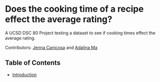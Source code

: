 # Does the cooking time of a recipe effect the average rating?
A UCSD DSC 80 Project testing a dataset to see if cooking times effect the average rating.

Contributors: [Jenna Canicosa](https://www.linkedin.com/in/jenna-canicosa/) and [Adalina Ma](https://www.linkedin.com/in/adalina-ma-bba89b24b/)

## Table of Contents
- [Introduction](#Introduction)
